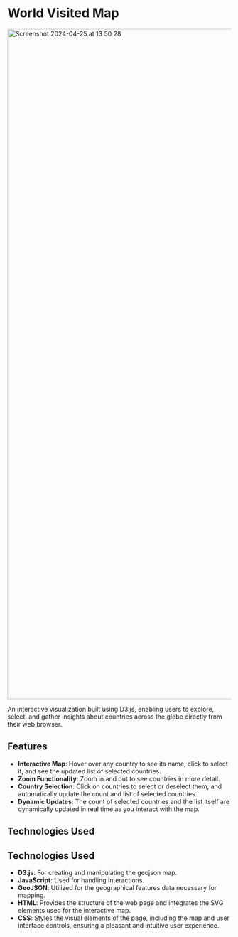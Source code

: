 # World Visited Map 

<img width="1508" alt="Screenshot 2024-04-25 at 13 50 28" src="https://github.com/eypkllas/WorldVisitedMap/assets/113202169/5686b0b0-50a5-4b7f-8609-9bbd13b726aa">

An interactive visualization built using D3.js, enabling users to explore, select, and gather insights about countries across the globe directly from their web browser.

## Features

- **Interactive Map**: Hover over any country to see its name, click to select it, and see the updated list of selected countries.
- **Zoom Functionality**: Zoom in and out to see countries in more detail.
- **Country Selection**: Click on countries to select or deselect them, and automatically update the count and list of selected countries.
- **Dynamic Updates**: The count of selected countries and the list itself are dynamically updated in real time as you interact with the map.

## Technologies Used

## Technologies Used

- **D3.js**: For creating and manipulating the geojson map.
- **JavaScript**: Used for handling interactions.
- **GeoJSON**: Utilized for the geographical features data necessary for mapping.
- **HTML**: Provides the structure of the web page and integrates the SVG elements used for the interactive map.
- **CSS**: Styles the visual elements of the page, including the map and user interface controls, ensuring a pleasant and intuitive user experience.



